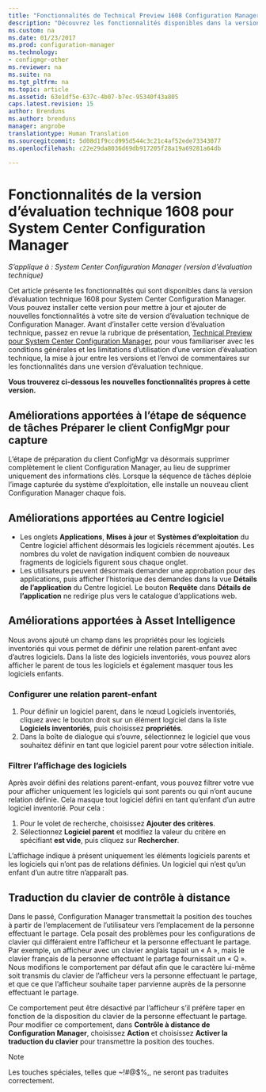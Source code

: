 ```yaml
---
title: "Fonctionnalités de Technical Preview 1608 Configuration Manager"
description: "Découvrez les fonctionnalités disponibles dans la version d’évaluation technique 1608 pour System Center Configuration Manager."
ms.custom: na
ms.date: 01/23/2017
ms.prod: configuration-manager
ms.technology:
- configmgr-other
ms.reviewer: na
ms.suite: na
ms.tgt_pltfrm: na
ms.topic: article
ms.assetid: 63e1df5e-637c-4b07-b7ec-95340f43a805
caps.latest.revision: 15
author: Brenduns
ms.author: brenduns
manager: angrobe
translationtype: Human Translation
ms.sourcegitcommit: 5d08d1f9ccd995d544c3c21c4af52ede73343077
ms.openlocfilehash: c22e29da8036d69db917205f28a19a69281a64db

---
```

# <a name="capabilities-in-technical-preview-1608-for-system-center-configuration-manager"></a>Fonctionnalités de la version d’évaluation technique 1608 pour System Center Configuration Manager

*S’applique à : System Center Configuration Manager (version d’évaluation technique)*

Cet article présente les fonctionnalités qui sont disponibles dans la version d’évaluation technique 1608 pour System Center Configuration Manager. Vous pouvez installer cette version pour mettre à jour et ajouter de nouvelles fonctionnalités à votre site de version d’évaluation technique de Configuration Manager.      Avant d’installer cette version d’évaluation technique, passez en revue la rubrique de présentation, [Technical Preview pour System Center Configuration Manager](../../core/get-started/technical-preview.md), pour vous familiariser avec les conditions générales et les limitations d’utilisation d’une version d’évaluation technique, la mise à jour entre les versions et l’envoi de commentaires sur les fonctionnalités dans une version d’évaluation technique.    


**Vous trouverez ci-dessous les nouvelles fonctionnalités propres à cette version.**  




##  <a name="improvements-to-the-prepare-configmgr-client-for-capture-task-sequence-step"></a>Améliorations apportées à l’étape de séquence de tâches Préparer le client ConfigMgr pour capture  
L’étape de préparation du client ConfigMgr va désormais supprimer complètement le client Configuration Manager, au lieu de supprimer uniquement des informations clés. Lorsque la séquence de tâches déploie l’image capturée du système d’exploitation, elle installe un nouveau client Configuration Manager chaque fois.  


## <a name="improvements-to-software-center"></a>Améliorations apportées au Centre logiciel
* Les onglets **Applications**, **Mises à jour** et **Systèmes d’exploitation** du Centre logiciel affichent désormais les logiciels récemment ajoutés. Les nombres du volet de navigation indiquent combien de nouveaux fragments de logiciels figurent sous chaque onglet.
* Les utilisateurs peuvent désormais demander une approbation pour des applications, puis afficher l’historique des demandes dans la vue **Détails de l’application** du Centre logiciel. Le bouton **Requête** dans **Détails de l’application** ne redirige plus vers le catalogue d’applications web.

## <a name="improvements-to-asset-intelligence"></a>Améliorations apportées à Asset Intelligence
Nous avons ajouté un champ dans les propriétés pour les logiciels inventoriés qui vous permet de définir une relation parent-enfant avec d’autres logiciels. Dans la liste des logiciels inventoriés, vous pouvez alors afficher le parent de tous les logiciels et également masquer tous les logiciels enfants.

### <a name="configure-a-parent-to-child-relationship"></a>Configurer une relation parent-enfant
  1. Pour définir un logiciel parent, dans le nœud Logiciels inventoriés, cliquez avec le bouton droit sur un élément logiciel dans la liste **Logiciels inventoriés**, puis choisissez **propriétés**.
  2. Dans la boîte de dialogue qui s’ouvre, sélectionnez le logiciel que vous souhaitez définir en tant que logiciel parent pour votre sélection initiale.

### <a name="filter-the-software-display"></a>Filtrer l’affichage des logiciels
Après avoir défini des relations parent-enfant, vous pouvez filtrer votre vue pour afficher uniquement les logiciels qui sont parents ou qui n’ont aucune relation définie. Cela masque tout logiciel défini en tant qu’enfant d’un autre logiciel inventorié. Pour cela :
   1.   Pour le volet de recherche, choisissez **Ajouter des critères**.
   2. Sélectionnez **Logiciel parent** et modifiez la valeur du critère en spécifiant **est vide**, puis cliquez sur **Rechercher**.

L’affichage indique à présent uniquement les éléments logiciels parents et les logiciels qui n’ont pas de relations définies. Un logiciel qui n’est qu’un enfant d’un autre titre n’apparaît pas.

## <a name="remote-control-keyboard-translation"></a>Traduction du clavier de contrôle à distance
Dans le passé, Configuration Manager transmettait la position des touches à partir de l’emplacement de l’utilisateur vers l’emplacement de la personne effectuant le partage. Cela posait des problèmes pour les configurations de clavier qui différaient entre l’afficheur et la personne effectuant le partage. Par exemple, un afficheur avec un clavier anglais tapait un « A », mais le clavier français de la personne effectuant le partage fournissait un « Q ». Nous modifions le comportement par défaut afin que le caractère lui-même soit transmis du clavier de l’afficheur vers la personne effectuant le partage, et que ce que l’afficheur souhaite taper parvienne auprès de la personne effectuant le partage.

Ce comportement peut être désactivé par l’afficheur s’il préfère taper en fonction de la disposition du clavier de la personne effectuant le partage. Pour modifier ce comportement, dans **Contrôle à distance de Configuration Manager**, choisissez **Action** et choisissez **Activer la traduction du clavier** pour transmettre la position des touches.

> [!NOTE]
>
> Les touches spéciales, telles que ~!#@$%,, ne seront pas traduites correctement.



<!--HONumber=Jan17_HO4-->


